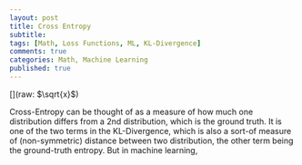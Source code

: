 ```yaml
---
layout: post
title: Cross Entropy
subtitle: 
tags: [Math, Loss Functions, ML, KL-Divergence]
comments: true
categories: Math, Machine Learning
published: true
---
```



[](raw: $\sqrt{x}$)

Cross-Entropy can be thought of as a measure of how much one distribution differs from a 2nd distribution, which is the ground truth. It is one of the two terms in the KL-Divergence, which is also a sort-of measure of (non-symmetric) distance between two distribution, the other term being the ground-truth entropy. But in machine learning, 